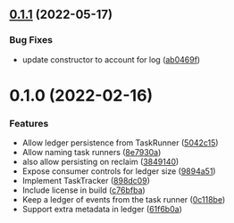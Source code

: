 ## [0.1.1](https://github.com/ededejr/task-tracker/compare/0.1.0...0.1.1) (2022-05-17)

### Bug Fixes

- update constructor to account for log ([ab0469f](https://github.com/ededejr/task-tracker/commit/ab0469f0c08ee449e2ac9821c8aef2d00be20c8c))

# 0.1.0 (2022-02-16)

### Features

- Allow ledger persistence from TaskRunner ([5042c15](https://github.com/ededejr/${npm_package_name}/commit/5042c153ff91ac244c071d34e05d24e153472888))
- Allow naming task runners ([8e7930a](https://github.com/ededejr/${npm_package_name}/commit/8e7930af6382f838e0eecaa602ae75f2089b0776))
- also allow persisting on reclaim ([3849140](https://github.com/ededejr/${npm_package_name}/commit/3849140779b459d66b42a1b45d25121f6e972f19))
- Expose consumer controls for ledger size ([9894a51](https://github.com/ededejr/${npm_package_name}/commit/9894a51771815fedd1fe88fffc9a6f3beee2b8fc))
- Implement TaskTracker ([898dc09](https://github.com/ededejr/${npm_package_name}/commit/898dc09eb315e9dc141818ea2b53f06924258f15))
- Include license in build ([c76bfba](https://github.com/ededejr/${npm_package_name}/commit/c76bfba3ebfc2f7cc4211037d43fb3fddf19290d))
- Keep a ledger of events from the task runner ([0c118be](https://github.com/ededejr/${npm_package_name}/commit/0c118be35b48950bcebe262aa878f0673d4adadc))
- Support extra metadata in ledger ([61f6b0a](https://github.com/ededejr/${npm_package_name}/commit/61f6b0a47b40cb875cd0373ebd8be4a5eae6c497))
